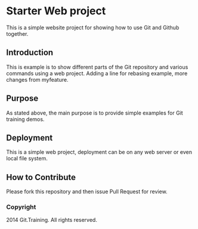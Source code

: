 # Starter Web project

This is a simple website project for showing how to use Git and Github together.

## Introduction

This is example is to show different parts of the Git repository and various commands using a web project. Adding a line for rebasing example, more changes from myfeature.

## Purpose

As stated above, the main purpose is to provide simple examples for Git training demos.

## Deployment

This is a simple web project, deployment can be on any web server or even local file system.

## How to Contribute

Please fork this repository and then issue Pull Request for review.

### Copyright

2014 Git.Training. All rights reserved.